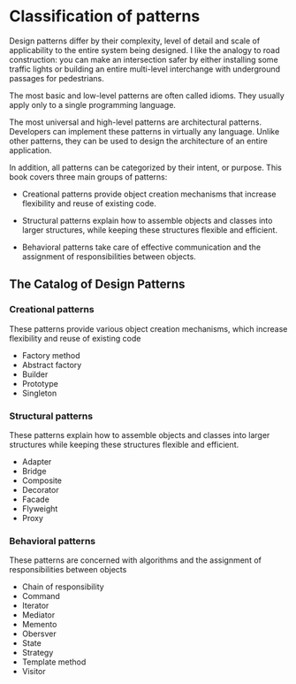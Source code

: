 # Classification of patterns
Design patterns differ by their complexity, level of detail and scale of applicability to the entire system being designed. I like the analogy to road construction: you can make an intersection safer by either installing some traffic lights or building an entire multi-level interchange with underground passages for pedestrians.

The most basic and low-level patterns are often called idioms. They usually apply only to a single programming language.

The most universal and high-level patterns are architectural patterns. Developers can implement these patterns in virtually any language. Unlike other patterns, they can be used to design the architecture of an entire application.

In addition, all patterns can be categorized by their intent, or purpose. This book covers three main groups of patterns:

- Creational patterns provide object creation mechanisms that increase flexibility and reuse of existing code.

- Structural patterns explain how to assemble objects and classes into larger structures, while keeping these structures flexible and efficient.

- Behavioral patterns take care of effective communication and the assignment of responsibilities between objects.

## The Catalog of Design Patterns
### Creational patterns
These patterns provide various object creation mechanisms, which increase flexibility and reuse of existing code

- Factory method
- Abstract factory
- Builder
- Prototype
- Singleton

### Structural patterns
These patterns explain how to assemble objects and classes into larger structures while keeping these structures flexible and efficient.

- Adapter
- Bridge
- Composite
- Decorator
- Facade
- Flyweight
- Proxy

### Behavioral patterns
These patterns are concerned with algorithms and the assignment of responsibilities between objects

- Chain of responsibility
- Command
- Iterator
- Mediator
- Memento
- Obersver
- State
- Strategy
- Template method
- Visitor 
